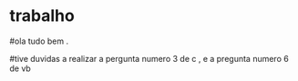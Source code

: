 # trabalho

#ola tudo  bem .


#tive duvidas a realizar a pergunta numero 3 de c , e a pregunta numero 6 de vb



